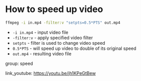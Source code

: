 # How to speed up video

```bash
ffmpeg -i in.mp4 -filter:v "setpts=0.5*PTS" out.mp4
```

- `-i in.mp4` - input video file
- `-filter:v` - apply specified video filter
- `setpts` - filter is used to change video speed 
- `0.5*PTS` - will speed up video to double of its original speed
- `out.mp4` - resulting video file

group: speed


link_youtube: https://youtu.be/jh1KPeGtBew
